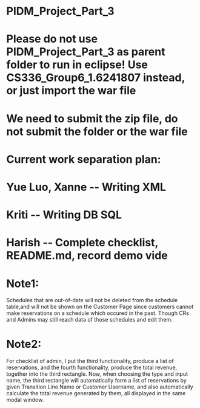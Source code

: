 # PIDM_Project_Part_3

# Please do not use PIDM_Project_Part_3 as parent folder to run in eclipse! Use CS336_Group6_1.6241807 instead, or just import the war file
# We need to submit the zip file, do not submit the folder or the war file

# Current work separation plan:
# Yue Luo, Xanne -- Writing XML
# Kriti       -- Writing DB SQL
# Harish    -- Complete checklist, README.md, record demo vide

# Note1:
Schedules that are out-of-date will not be deleted from the schedule table,and will not be shown on the Customer Page since customers cannot make reservations on a schedule which occured in the past. Though CRs and Admins may still reach data of those schedules and edit them.

# Note2:
For checklist of admin, I put the third functionality, produce a list of reservations, and the fourth functionality, produce the total revenue, together into the third rectangle. Now, when choosing the type and input name, the third rectangle will automatically form a list of reservations by given Transition Line Name or Customer Username, and also automatically calculate the total revenue generated by them, all displayed in the same modal window. 
